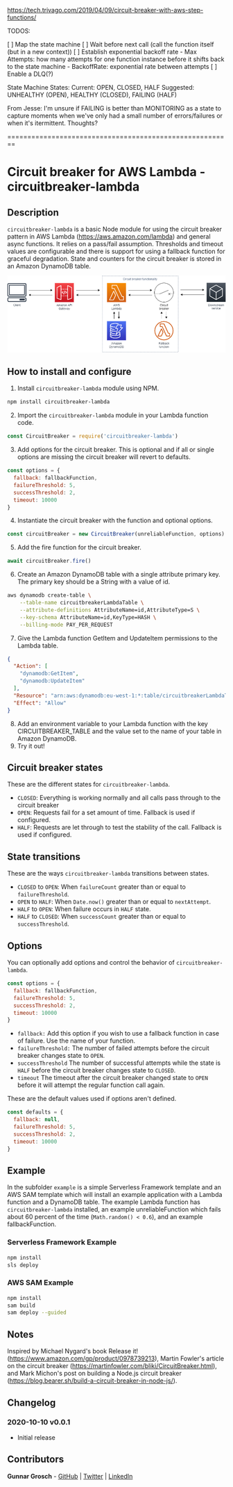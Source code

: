 

https://tech.trivago.com/2019/04/09/circuit-breaker-with-aws-step-functions/

TODOS:

[ ] Map the state machine
  [ ]  Wait before next call (call the function itself (but in a new context))
  [ ]  Establish exponential backoff rate 
        - Max Attempts: how many attempts for one function instance before it shifts back to the state machine
        - BackoffRate: exponential rate between attempts
  [ ]  Enable a DLQ(?)


State Machine States:
Current: OPEN, CLOSED, HALF
Suggested:  UNHEALTHY (OPEN), HEALTHY (CLOSED), FAILING (HALF)

From Jesse:  I'm unsure if FAILING is better than MONITORING as a state to capture moments when we've only had a small number of errors/failures or when it's itermittent.  Thoughts?



========================================================
# Circuit breaker for AWS Lambda - circuitbreaker-lambda

## Description

`circuitbreaker-lambda` is a basic Node module for using the circuit breaker pattern in AWS Lambda (https://aws.amazon.com/lambda) and general async functions. It relies on a pass/fail assumption. Thresholds and timeout values are configurable and there is support for using a fallback function for graceful degradation. State and counters for the circuit breaker is stored in an Amazon DynamoDB table.

![circuitbreaker-lambda diagram](img/circuitbreaker-lambda-diagram.png)

## How to install and configure

1. Install `circuitbreaker-lambda` module using NPM.
```bash
npm install circuitbreaker-lambda
```
2. Import the `circuitbreaker-lambda` module in your Lambda function code.
```js
const CircuitBreaker = require('circuitbreaker-lambda')
```
3. Add options for the circuit breaker. This is optional and if all or single options are missing the circuit breaker will revert to defaults.
```js
const options = {
  fallback: fallbackFunction,
  failureThreshold: 5,
  successThreshold: 2,
  timeout: 10000
}
```
4. Instantiate the circuit breaker with the function and optional options.
```js
const circuitBreaker = new CircuitBreaker(unreliableFunction, options)
```
5. Add the fire function for the circuit breaker.
```js
await circuitBreaker.fire()
```
6. Create an Amazon DynamoDB table with a single attribute primary key. The primary key should be a String with a value of id.
```bash
aws dynamodb create-table \
    --table-name circuitbreakerLambdaTable \
    --attribute-definitions AttributeName=id,AttributeType=S \
    --key-schema AttributeName=id,KeyType=HASH \
    --billing-mode PAY_PER_REQUEST
```
7. Give the Lambda function GetItem and UpdateItem permissions to the Lambda table.
```json
{
  "Action": [
    "dynamodb:GetItem",
    "dynamodb:UpdateItem"
  ],
  "Resource": "arn:aws:dynamodb:eu-west-1:*:table/circuitbreakerLambdaTable",
  "Effect": "Allow"
}
```
8. Add an environment variable to your Lambda function with the key CIRCUITBREAKER_TABLE and the value set to the name of your table in Amazon DynamoDB.
6. Try it out!

## Circuit breaker states

These are the different states for `circuitbreaker-lambda`.

* `CLOSED`: Everything is working normally and all calls pass through to the circuit breaker
* `OPEN`: Requests fail for a set amount of time. Fallback is used if configured.
* `HALF`: Requests are let through to test the stability of the call. Fallback is used if configured.

## State transitions

These are the ways `circuitbreaker-lambda` transitions between states.

* `CLOSED` to `OPEN`: When `failureCount` greater than or equal to `failureThreshold`.
* `OPEN` to `HALF`: When `Date.now()` greater than or equal to `nextAttempt`.
* `HALF` to `OPEN`: When failure occurs in `HALF` state.
* `HALF` to `CLOSED`: When `successCount` greater than or equal to `successThreshold`.

## Options

You can optionally add options and control the behavior of `circuitbreaker-lambda`.
```js
const options = {
  fallback: fallbackFunction,
  failureThreshold: 5,
  successThreshold: 2,
  timeout: 10000
}
```

* `fallback:` Add this option if you wish to use a fallback function in case of failure. Use the name of your function.
* `failureThreshold:` The number of failed attempts before the circuit breaker changes state to `OPEN`.
* `successThreshold` The number of successful attempts while the state is `HALF` before the circuit breaker changes state to `CLOSED`.
* `timeout` The timeout after the circuit breaker changed state to `OPEN` before it will attempt the regular function call again.

These are the default values used if options aren't defined.
```js
const defaults = {
  fallback: null,
  failureThreshold: 5,
  successThreshold: 2,
  timeout: 10000
}
```

## Example

In the subfolder `example` is a simple Serverless Framework template and an AWS SAM template which will install an example application with a Lambda function and a DynamoDB table. The example Lambda function has `circuitbreaker-lambda` installed, an example unreliableFunction which fails about 60 percent of the time (`Math.random() < 0.6`), and an example fallbackFunction.

### Serverless Framework Example
```bash
npm install
sls deploy
```

### AWS SAM Example
```bash
npm install
sam build
sam deploy --guided
```

## Notes

Inspired by Michael Nygard's book Release it! (https://www.amazon.com/gp/product/0978739213), Martin Fowler's article on the circuit breaker (https://martinfowler.com/bliki/CircuitBreaker.html), and Mark Michon's post on building a Node.js circuit breaker (https://blog.bearer.sh/build-a-circuit-breaker-in-node-js/).

## Changelog

### 2020-10-10 v0.0.1

* Initial release

## Contributors

**Gunnar Grosch** - [GitHub](https://github.com/gunnargrosch) | [Twitter](https://twitter.com/gunnargrosch) | [LinkedIn](https://www.linkedin.com/in/gunnargrosch/)
